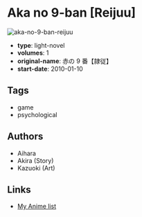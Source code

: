 # Aka no 9-ban [Reijuu]

![aka-no-9-ban-reijuu](https://cdn.myanimelist.net/images/manga/1/165042.jpg)

-   **type**: light-novel
-   **volumes**: 1
-   **original-name**: 赤の 9 番【隷従】
-   **start-date**: 2010-01-10

## Tags

-   game
-   psychological

## Authors

-   Aihara
-   Akira (Story)
-   Kazuoki (Art)

## Links

-   [My Anime list](https://myanimelist.net/manga/93402/Aka_no_9-ban_Reijuu)
